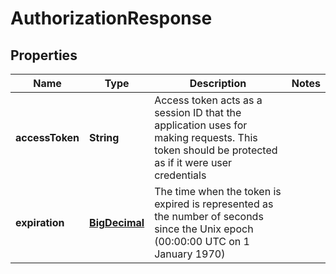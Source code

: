 
# AuthorizationResponse

## Properties
Name | Type | Description | Notes
------------ | ------------- | ------------- | -------------
**accessToken** | **String** | Access token acts as a session ID that the application uses for making requests. This token should be protected as if it were user credentials | 
**expiration** | [**BigDecimal**](BigDecimal.md) | The time when the token is expired is represented as the number of seconds since the Unix epoch (00:00:00 UTC on 1 January 1970) | 



